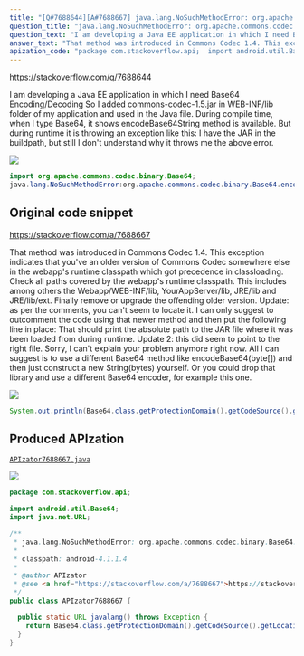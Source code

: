 ```yaml
---
title: "[Q#7688644][A#7688667] java.lang.NoSuchMethodError: org.apache.commons.codec.binary.Base64.encodeBase64String() in Java EE application"
question_title: "java.lang.NoSuchMethodError: org.apache.commons.codec.binary.Base64.encodeBase64String() in Java EE application"
question_text: "I am developing a Java EE application in which I need Base64 Encoding/Decoding So I added commons-codec-1.5.jar in WEB-INF/lib folder of my application and used in the Java file. During compile time, when I type Base64, it shows encodeBase64String method is available. But during runtime it is throwing an exception like this: I have the JAR in the buildpath, but still I don't understand why it throws me the above error."
answer_text: "That method was introduced in Commons Codec 1.4. This exception indicates that you've an older version of Commons Codec somewhere else in the webapp's runtime classpath which got precedence in classloading. Check all paths covered by the webapp's runtime classpath. This includes among others the Webapp/WEB-INF/lib, YourAppServer/lib, JRE/lib and JRE/lib/ext. Finally remove or upgrade the offending older version. Update: as per the comments, you can't seem to locate it. I can only suggest to outcomment the code using that newer method and then put the following line in place: That should print the absolute path to the JAR file where it was been loaded from during runtime. Update 2: this did seem to point to the right file. Sorry, I can't explain your problem anymore right now. All I can suggest is to use a different Base64 method like encodeBase64(byte[]) and then just construct a new String(bytes) yourself. Or you could drop that library and use a different Base64 encoder, for example this one."
apization_code: "package com.stackoverflow.api;  import android.util.Base64; import java.net.URL;  /**  * java.lang.NoSuchMethodError: org.apache.commons.codec.binary.Base64.encodeBase64String() in Java EE application  *  * classpath: android-4.1.1.4  *  * @author APIzator  * @see <a href=\"https://stackoverflow.com/a/7688667\">https://stackoverflow.com/a/7688667</a>  */ public class APIzator7688667 {    public static URL javalang() throws Exception {     return Base64.class.getProtectionDomain().getCodeSource().getLocation();   } }"
---
```


https://stackoverflow.com/q/7688644

I am developing a Java EE application in which I need Base64 Encoding/Decoding
So I added commons-codec-1.5.jar in WEB-INF/lib folder of my application and used
in the Java file.
During compile time, when I type Base64, it shows encodeBase64String method is available. But during runtime it is throwing an exception like this:
I have the JAR in the buildpath, but still I don&#x27;t understand why it throws me the above error.


<div class="code-logo"><img src="/stackoverflow.png" /></div>

```java
import org.apache.commons.codec.binary.Base64;
java.lang.NoSuchMethodError:org.apache.commons.codec.binary.Base64.encodeBase64String
```


## Original code snippet

https://stackoverflow.com/a/7688667

That method was introduced in Commons Codec 1.4. This exception indicates that you&#x27;ve an older version of Commons Codec somewhere else in the webapp&#x27;s runtime classpath which got precedence in classloading. Check all paths covered by the webapp&#x27;s runtime classpath. This includes among others the Webapp/WEB-INF/lib, YourAppServer/lib, JRE/lib and JRE/lib/ext. Finally remove or upgrade the offending older version.
Update: as per the comments, you can&#x27;t seem to locate it. I can only suggest to outcomment the code using that newer method and then put the following line in place:
That should print the absolute path to the JAR file where it was been loaded from during runtime.
Update 2: this did seem to point to the right file. Sorry, I can&#x27;t explain your problem anymore right now. All I can suggest is to use a different Base64 method like encodeBase64(byte[]) and then just construct a new String(bytes) yourself. Or you could drop that library and use a different Base64 encoder, for example this one.

<div class="code-logo"><img src="/stackoverflow.png" /></div>

```java
System.out.println(Base64.class.getProtectionDomain().getCodeSource().getLocation());
```

## Produced APIzation

[`APIzator7688667.java`](https://github.com/blind-papers/apization-temp-data/raw/main/search/APIzator7688667.java)

<div class="code-logo"><img src="/apizator.png" /></div>

```java
package com.stackoverflow.api;

import android.util.Base64;
import java.net.URL;

/**
 * java.lang.NoSuchMethodError: org.apache.commons.codec.binary.Base64.encodeBase64String() in Java EE application
 *
 * classpath: android-4.1.1.4
 *
 * @author APIzator
 * @see <a href="https://stackoverflow.com/a/7688667">https://stackoverflow.com/a/7688667</a>
 */
public class APIzator7688667 {

  public static URL javalang() throws Exception {
    return Base64.class.getProtectionDomain().getCodeSource().getLocation();
  }
}

```